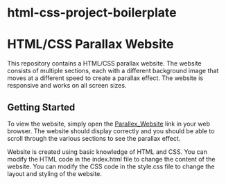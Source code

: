 # html-css-project-boilerplate

# HTML/CSS Parallax Website

This repository contains a HTML/CSS parallax website. The website consists of multiple sections, each with a different background image that moves at a different speed to create a parallax effect. The website is responsive and works on all screen sizes.

## Getting Started

To view the website, simply open the
[Parallex_Website](https://mohit-karwasra.github.io/parallex_website/)
link in your web browser. The website should display correctly and you should be able to scroll through the various sections to see the parallax effect.

Website is created using basic knowledge of HTML and CSS. You can modify the HTML code in the index.html file to change the content of the website. You can modify the CSS code in the style.css file to change the layout and styling of the website.
